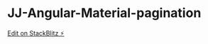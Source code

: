 # JJ-Angular-Material-pagination

[Edit on StackBlitz ⚡️](https://stackblitz.com/edit/jj-navigation-8d1szi)